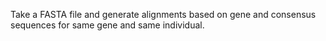 Take a FASTA file and generate alignments based on gene and consensus sequences for same gene and 
same individual.
